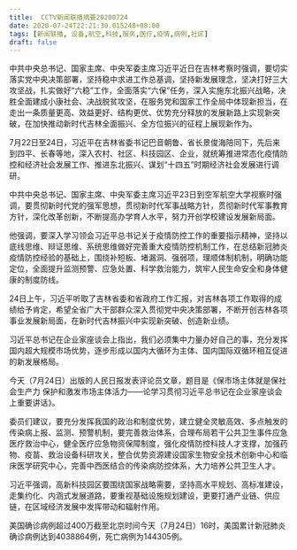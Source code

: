 ```yaml
---
title:  CCTV新闻联播摘要20200724
date: 2020-07-24T22:21:30.015248+08:00
tags: [新闻联播, 设备,航空,科技,服务,医疗,疫情,病例,社区]
draft: false
---
```


中共中央总书记、国家主席、中央军委主席习近平近日在吉林考察时强调，要切实落实党中央决策部署，坚持稳中求进工作总基调，坚持新发展理念，坚决打好三大攻坚战，扎实做好“六稳”工作，全面落实“六保”任务，深入实施东北振兴战略，决胜全面建成小康社会、决战脱贫攻坚，在<span class="keywords_fund">服务</span>党和国家工作全局中体现新担当，在走出一条质量更高、效益更好、结构更优、优势充分释放的发展新路上实现新突破，在加快推动新时代吉林全面振兴、全方位振兴的征程上展现新作为。

7月22日至24日，习近平在吉林省委书记巴音朝鲁、省长景俊海陪同下，先后来到四平、长春等地，深入农村、<span class="keywords_content">社区</span>、<span class="keywords_fund">科技</span>园区、企业，就统筹推进常态化<span class="keywords_content">疫情</span>防控和经济社会发展工作、推进东北振兴、谋划“十四五”时期经济社会发展进行调研。

中共中央总书记、国家主席、中央军委主席习近平23日到空军<span class="keywords_fund">航空</span>大学视察时强调，要贯彻新时代党的强军思想，贯彻新时代军事战略方针，贯彻新时代军事教育方针，深化改革创新，不断提高办学育人水平，努力开创学校建设发展新局面。

他强调，要深入学习领会习近平总书记关于<span class="keywords_content">疫情</span>防控工作的重要指示精神，坚持以底线思维、辩证思维、系统思维做好完善重大<span class="keywords_content">疫情</span>防控机制工作，在总结新冠肺炎<span class="keywords_content">疫情</span>防控经验的基础上，围绕补短板、堵漏洞、强弱项，理顺体制机制，明确功能定位，全面提升监测预警、应急处置、科学救治能力，筑牢人民生命安全和身体健康的制度防线。

24日上午，习近平听取了吉林省委和省政府工作汇报，对吉林各项工作取得的成绩给予肯定，希望全省广大干部群众深入贯彻党中央决策部署，不断开创吉林各项事业发展新局面，在新时代吉林振兴中实现新突破、创造新业绩。

习近平总书记在企业家座谈会上指出，我们必须集中力量办好自己的事，充分发挥国内超大规模市场优势，逐步形成以国内大循环为主体、国内国际双循环相互促进的新发展格局。

今天（7月24日）出版的人民日报发表评论员文章，题目是《保市场主体就是保社会生产力 保护和激发市场主体活力——论学习贯彻习近平总书记在企业家座谈会上重要讲话》。

委员们建议，要充分发挥我国的政治和制度优势，建立健全灵敏高效、多点触发的传染病上报、监测、预警机制，要完善救治体系，合理布局若干公共卫生事件应急<span class="keywords_fund">医疗</span>救治中心，健全<span class="keywords_fund">医疗</span>应急物资保障制度，强化<span class="keywords_content">疫情</span>防控<span class="keywords_fund">科技</span>人才支撑，加强药物、疫苗、救治<span class="keywords_fund">设备</span>科研攻关，整合优势资源建设国家生物安全技术创新中心和临床医学研究中心，完善中西医结合的传染病防控体系，大力培养公共卫生人才。

习近平强调，高新<span class="keywords_fund">科技</span>园区要围绕国家战略需要，坚持高水平规划、高标准建设，走集约化、内涵式发展道路，要重视基础设施规划建设，更要打通产业链、供应链，在区域经济发展中发挥带动和辐射作用。

美国确诊<span class="keywords_content">病例</span>超过400万截至北京时间今天（7月24日）16时，美国累计新冠肺炎确诊<span class="keywords_content">病例</span>达到4038864例，死亡<span class="keywords_content">病例</span>为144305例。
